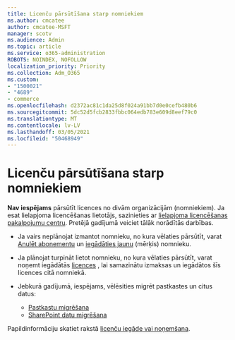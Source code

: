 ```yaml
---
title: Licenču pārsūtīšana starp nomniekiem
ms.author: cmcatee
author: cmcatee-MSFT
manager: scotv
ms.audience: Admin
ms.topic: article
ms.service: o365-administration
ROBOTS: NOINDEX, NOFOLLOW
localization_priority: Priority
ms.collection: Adm_O365
ms.custom:
- "1500021"
- "4689"
- commerce
ms.openlocfilehash: d2372ac81c1da25d8f024a91bb7d0e0cefb480b6
ms.sourcegitcommit: 5dc52d5fcb2833fbbc064edb783e609d8eef79c0
ms.translationtype: MT
ms.contentlocale: lv-LV
ms.lasthandoff: 03/05/2021
ms.locfileid: "50468949"
---
```

# <a name="transfer-licenses-between-tenants"></a>Licenču pārsūtīšana starp nomniekiem

**Nav iespējams** pārsūtīt licences no divām organizācijām (nomniekiem). Ja esat lielapjoma licencēšanas lietotājs, sazinieties ar [lielapjoma licencēšanas pakalpojumu centru](https://support.microsoft.com/help/4471406/how-to-contact-the-microsoft-volume-licensing-service-center). Pretējā gadījumā veiciet tālāk norādītās darbības.

- Ja vairs neplānojat izmantot nomnieku, no kura vēlaties pārsūtīt, varat [Anulēt abonementu](https://admin.microsoft.com/Adminportal/Home?source=applauncher#/subscriptions) un [iegādāties jaunu](https://www.microsoft.com/microsoft-365/business/compare-all-microsoft-365-business-products?rtc=2&activetab=tab:primaryr2) (mērķis) nomnieku.
- Ja plānojat turpināt lietot nomnieku, no kura vēlaties pārsūtīt, varat noņemt iegādātās [licences](https://docs.microsoft.com/microsoft-365/commerce/licenses/buy-licenses#buy-or-remove-licenses-for-your-business-subscription) , lai samazinātu izmaksas un iegādātos šīs licences citā nomniekā.
- Jebkurā gadījumā, iespējams, vēlēsities migrēt pastkastes un citus datus:

    - [Pastkastu migrēšana](https://docs.microsoft.com/Exchange/mailbox-migration/migrate-mailboxes-across-tenants)
    - [SharePoint datu migrēšana](https://aka.ms/modernSpoAdminCenter/CloudContentMigrations)

Papildinformāciju skatiet rakstā [licenču iegāde vai noņemšana](https://docs.microsoft.com/microsoft-365/commerce/licenses/buy-licenses).